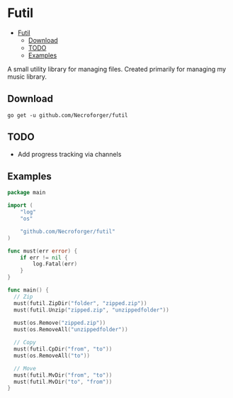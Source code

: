# Futil 
<!-- TOC -->

- [Futil](#futil)
    - [Download](#download)
    - [TODO](#todo)
    - [Examples](#examples)

<!-- /TOC -->


A small utility library for managing files. Created primarily for managing my music library.

## Download
`go get -u github.com/Necroforger/futil`

## TODO
- Add progress tracking via channels

## Examples

```go
package main

import (
	"log"
	"os"

	"github.com/Necroforger/futil"
)

func must(err error) {
	if err != nil {
		log.Fatal(err)
	}
}

func main() {
  // Zip
  must(futil.ZipDir("folder", "zipped.zip"))
  must(futil.Unzip("zipped.zip", "unzippedfolder"))
  
  must(os.Remove("zipped.zip"))
  must(os.RemoveAll("unzippedfolder"))

  // Copy
  must(futil.CpDir("from", "to"))
  must(os.RemoveAll("to"))

  // Move
  must(futil.MvDir("from", "to"))
  must(futil.MvDir("to", "from"))
}
```